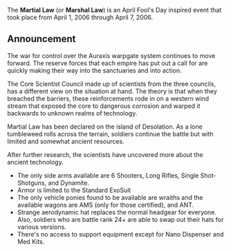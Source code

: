 The **Martial Law** (or **Marshal Law**) is an April Fool's Day inspired event
that took place from April 1, 2006 through April 7, 2006.

## Announcement

The war for control over the Auraxis warpgate system continues to move forward.
The reserve forces that each empire has put out a call for are quickly making
their way into the sanctuaries and into action.

The Core Scientist Council made up of scientists from the three councils, has a
different view on the situation at hand. The theory is that when they breached
the barriers, these reinforcements rode in on a western wind stream that exposed
the core to dangerous corrosion and warped it backwards to unknown realms of
technology.

Martial Law has been declared on the island of Desolation. As a lone tumbleweed
rolls across the terrain, soldiers continue the battle but with limited and
somewhat ancient resources.

After further research, the scientists have uncovered more about the ancient
technology.

- The only side arms available are 6 Shooters, Long Rifles, Single
  Shot-Shotguns, and Dynamite.
- Armor is limited to the Standard ExoSuit
- The only vehicle ponies found to be available are wraiths and the available
  wagons are AMS (only for those certified), and ANT.
- Strange aerodynamic hat replaces the normal headgear for everyone. Also,
  soldiers who are battle rank 24+ are able to swap out their hats for various
  versions.
- There's no access to support equipment except for Nano Dispenser and Med Kits.
